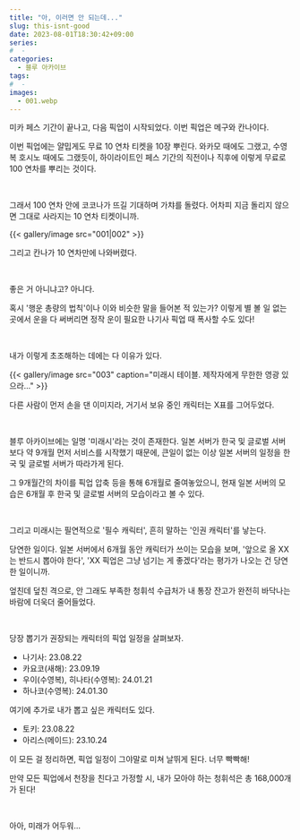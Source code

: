 ```yaml
---
title: "아, 이러면 안 되는데..."
slug: this-isnt-good
date: 2023-08-01T18:30:42+09:00
series:
#  - 
categories:
  - 블루 아카이브
tags:
#  - 
images:
  - 001.webp
---
```


미카 페스 기간이 끝나고, 다음 픽업이 시작되었다. 이번 픽업은 메구와 칸나이다.

이번 픽업에는 얄밉게도 무료 10 연차 티켓을 10장 뿌린다. 와카모 때에도 그랬고, 수영복 호시노 때에도 그랬듯이, 하이라이트인 페스 기간의 직전이나 직후에 이렇게 무료로 100 연차를 뿌리는 것이다.

&nbsp;

그래서 100 연차 안에 코코나가 뜨길 기대하며 가챠를 돌렸다. 어차피 지금 돌리지 않으면 그대로 사라지는 10 연차 티켓이니까.

{{< gallery/image src="001|002" >}}

그리고 칸나가 10 연차만에 나와버렸다.

&nbsp;

좋은 거 아니냐고? 아니다.

혹시 '행운 총량의 법칙'이나 이와 비슷한 말을 들어본 적 있는가? 이렇게 별 볼 일 없는 곳에서 운을 다 써버리면 정작 운이 필요한 나기사 픽업 때 폭사할 수도 있다!

&nbsp;

내가 이렇게 초조해하는 데에는 다 이유가 있다.

{{< gallery/image src="003" caption="미래시 테이블. 제작자에게 무한한 영광 있으라..." >}}

다른 사람이 먼저 손을 댄 이미지라, 거기서 보유 중인 캐릭터는 X표를 그어두었다.

&nbsp;

블루 아카이브에는 일명 '미래시'라는 것이 존재한다. 일본 서버가 한국 및 글로벌 서버보다 약 9개월 먼저 서비스를 시작했기 때문에, 큰일이 없는 이상 일본 서버의 일정을 한국 및 글로벌 서버가 따라가게 된다.

그 9개월간의 차이를 픽업 압축 등을 통해 6개월로 줄여놓았으니, 현재 일본 서버의 모습은 6개월 후 한국 및 글로벌 서버의 모습이라고 볼 수 있다.

&nbsp;

그리고 미래시는 필연적으로 '필수 캐릭터', 흔히 말하는 '인권 캐릭터'를 낳는다.

당연한 일이다. 일본 서버에서 6개월 동안 캐릭터가 쓰이는 모습을 보며, '앞으로 올 XX는 반드시 뽑아야 한다', 'XX 픽업은 그냥 넘기는 게 좋겠다'라는 평가가 나오는 건 당연한 일이니까.

엎친데 덮친 격으로, 안 그래도 부족한 청휘석 수급처가 내 통장 잔고가 완전히 바닥나는 바람에 더욱더 줄어들었다.

&nbsp;

당장 뽑기가 권장되는 캐릭터의 픽업 일정을 살펴보자.

* 나기사: 23.08.22
* 카요코(새해): 23.09.19
* 우이(수영복), 히나타(수영복): 24.01.21
* 하나코(수영복): 24.01.30

여기에 추가로 내가 뽑고 싶은 캐릭터도 있다.

* 토키: 23.08.22
* 아리스(메이드): 23.10.24

이 모든 걸 정리하면, 픽업 일정이 그야말로 미쳐 날뛰게 된다. 너무 빡빡해!

만약 모든 픽업에서 천장을 친다고 가정할 시, 내가 모아야 하는 청휘석은 총 168,000개가 된다!

&nbsp;

아아, 미래가 어두워...
